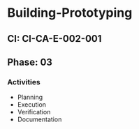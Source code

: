 # Building-Prototyping

## CI: CI-CA-E-002-001
## Phase: 03

### Activities
- Planning
- Execution
- Verification
- Documentation
